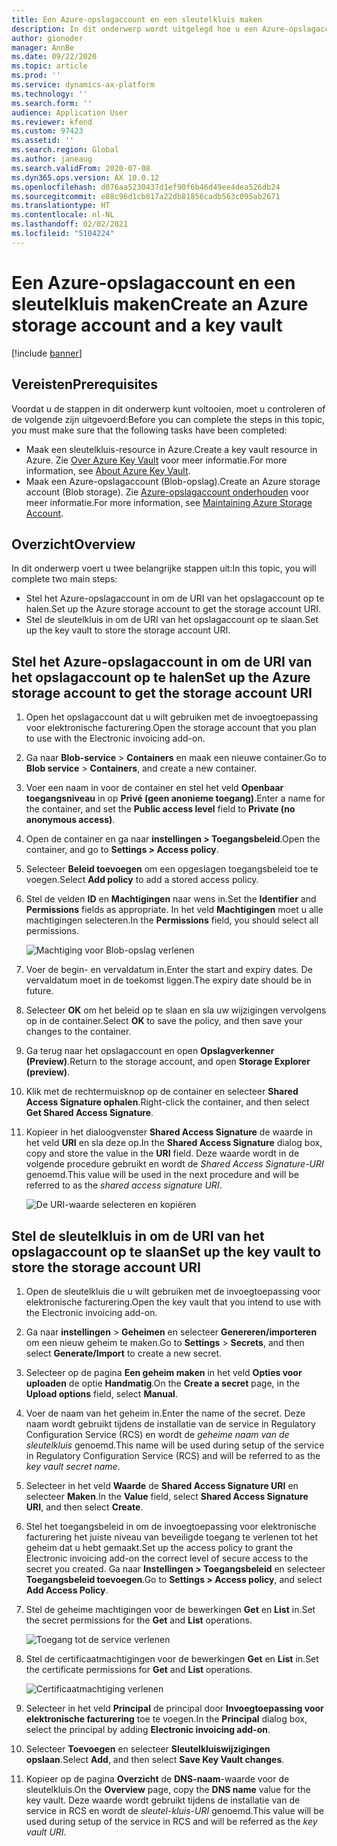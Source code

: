 ```yaml
---
title: Een Azure-opslagaccount en een sleutelkluis maken
description: In dit onderwerp wordt uitgelegd hoe u een Azure-opslagaccount en een sleutelkluis maakt.
author: gionoder
manager: AnnBe
ms.date: 09/22/2020
ms.topic: article
ms.prod: ''
ms.service: dynamics-ax-platform
ms.technology: ''
ms.search.form: ''
audience: Application User
ms.reviewer: kfend
ms.custom: 97423
ms.assetid: ''
ms.search.region: Global
ms.author: janeaug
ms.search.validFrom: 2020-07-08
ms.dyn365.ops.version: AX 10.0.12
ms.openlocfilehash: d076aa5230437d1ef90f6b46d49ee4dea526db24
ms.sourcegitcommit: e88c96d1cb817a22db81856cadb563c095ab2671
ms.translationtype: HT
ms.contentlocale: nl-NL
ms.lasthandoff: 02/02/2021
ms.locfileid: "5104224"
---
```

# <a name="create-an-azure-storage-account-and-a-key-vault"></a><span data-ttu-id="24aa4-103">Een Azure-opslagaccount en een sleutelkluis maken</span><span class="sxs-lookup"><span data-stu-id="24aa4-103">Create an Azure storage account and a key vault</span></span>

[!include [banner](../includes/banner.md)]

## <a name="prerequisites"></a><span data-ttu-id="24aa4-104">Vereisten</span><span class="sxs-lookup"><span data-stu-id="24aa4-104">Prerequisites</span></span>

<span data-ttu-id="24aa4-105">Voordat u de stappen in dit onderwerp kunt voltooien, moet u controleren of de volgende zijn uitgevoerd:</span><span class="sxs-lookup"><span data-stu-id="24aa4-105">Before you can complete the steps in this topic, you must make sure that the following tasks have been completed:</span></span>

- <span data-ttu-id="24aa4-106">Maak een sleutelkluis-resource in Azure.</span><span class="sxs-lookup"><span data-stu-id="24aa4-106">Create a key vault resource in Azure.</span></span> <span data-ttu-id="24aa4-107">Zie [Over Azure Key Vault](https://docs.microsoft.com/azure/key-vault/general/overview) voor meer informatie.</span><span class="sxs-lookup"><span data-stu-id="24aa4-107">For more information, see [About Azure Key Vault](https://docs.microsoft.com/azure/key-vault/general/overview).</span></span>
- <span data-ttu-id="24aa4-108">Maak een Azure-opslagaccount (Blob-opslag).</span><span class="sxs-lookup"><span data-stu-id="24aa4-108">Create an Azure storage account (Blob storage).</span></span> <span data-ttu-id="24aa4-109">Zie [Azure-opslagaccount onderhouden](https://docs.microsoft.com/azure/storage/blobs/) voor meer informatie.</span><span class="sxs-lookup"><span data-stu-id="24aa4-109">For more information, see [Maintaining Azure Storage Account](https://docs.microsoft.com/azure/storage/blobs/).</span></span>

## <a name="overview"></a><span data-ttu-id="24aa4-110">Overzicht</span><span class="sxs-lookup"><span data-stu-id="24aa4-110">Overview</span></span>

<span data-ttu-id="24aa4-111">In dit onderwerp voert u twee belangrijke stappen uit:</span><span class="sxs-lookup"><span data-stu-id="24aa4-111">In this topic, you will complete two main steps:</span></span>

- <span data-ttu-id="24aa4-112">Stel het Azure-opslagaccount in om de URI van het opslagaccount op te halen.</span><span class="sxs-lookup"><span data-stu-id="24aa4-112">Set up the Azure storage account to get the storage account URI.</span></span>
- <span data-ttu-id="24aa4-113">Stel de sleutelkluis in om de URI van het opslagaccount op te slaan.</span><span class="sxs-lookup"><span data-stu-id="24aa4-113">Set up the key vault to store the storage account URI.</span></span>

## <a name="set-up-the-azure-storage-account-to-get-the-storage-account-uri"></a><span data-ttu-id="24aa4-114">Stel het Azure-opslagaccount in om de URI van het opslagaccount op te halen</span><span class="sxs-lookup"><span data-stu-id="24aa4-114">Set up the Azure storage account to get the storage account URI</span></span>

1. <span data-ttu-id="24aa4-115">Open het opslagaccount dat u wilt gebruiken met de invoegtoepassing voor elektronische facturering.</span><span class="sxs-lookup"><span data-stu-id="24aa4-115">Open the storage account that you plan to use with the Electronic invoicing add-on.</span></span>
2. <span data-ttu-id="24aa4-116">Ga naar **Blob-service** \> **Containers** en maak een nieuwe container.</span><span class="sxs-lookup"><span data-stu-id="24aa4-116">Go to **Blob service** \> **Containers**, and create a new container.</span></span>
3. <span data-ttu-id="24aa4-117">Voer een naam in voor de container en stel het veld **Openbaar toegangsniveau** in op **Privé (geen anonieme toegang)**.</span><span class="sxs-lookup"><span data-stu-id="24aa4-117">Enter a name for the container, and set the **Public access level** field to **Private (no anonymous access)**.</span></span>
4. <span data-ttu-id="24aa4-118">Open de container en ga naar **instellingen \> Toegangsbeleid**.</span><span class="sxs-lookup"><span data-stu-id="24aa4-118">Open the container, and go to **Settings \> Access policy**.</span></span>
5. <span data-ttu-id="24aa4-119">Selecteer **Beleid toevoegen** om een opgeslagen toegangsbeleid toe te voegen.</span><span class="sxs-lookup"><span data-stu-id="24aa4-119">Select **Add policy** to add a stored access policy.</span></span>
6. <span data-ttu-id="24aa4-120">Stel de velden **ID** en **Machtigingen** naar wens in.</span><span class="sxs-lookup"><span data-stu-id="24aa4-120">Set the **Identifier** and **Permissions** fields as appropriate.</span></span> <span data-ttu-id="24aa4-121">In het veld **Machtigingen** moet u alle machtigingen selecteren.</span><span class="sxs-lookup"><span data-stu-id="24aa4-121">In the **Permissions** field, you should select all permissions.</span></span>

    ![Machtiging voor Blob-opslag verlenen](media/e-Invoicing-services-create-azure-resources-grant-blob-permissions.png)

7. <span data-ttu-id="24aa4-123">Voer de begin- en vervaldatum in.</span><span class="sxs-lookup"><span data-stu-id="24aa4-123">Enter the start and expiry dates.</span></span> <span data-ttu-id="24aa4-124">De vervaldatum moet in de toekomst liggen.</span><span class="sxs-lookup"><span data-stu-id="24aa4-124">The expiry date should be in future.</span></span>
8. <span data-ttu-id="24aa4-125">Selecteer **OK** om het beleid op te slaan en sla uw wijzigingen vervolgens op in de container.</span><span class="sxs-lookup"><span data-stu-id="24aa4-125">Select **OK** to save the policy, and then save your changes to the container.</span></span>
9. <span data-ttu-id="24aa4-126">Ga terug naar het opslagaccount en open **Opslagverkenner (Preview)**.</span><span class="sxs-lookup"><span data-stu-id="24aa4-126">Return to the storage account, and open **Storage Explorer (preview)**.</span></span>
10. <span data-ttu-id="24aa4-127">Klik met de rechtermuisknop op de container en selecteer **Shared Access Signature ophalen**.</span><span class="sxs-lookup"><span data-stu-id="24aa4-127">Right-click the container, and then select **Get Shared Access Signature**.</span></span>
11. <span data-ttu-id="24aa4-128">Kopieer in het dialoogvenster **Shared Access Signature** de waarde in het veld **URI** en sla deze op.</span><span class="sxs-lookup"><span data-stu-id="24aa4-128">In the **Shared Access Signature** dialog box, copy and store the value in the **URI** field.</span></span> <span data-ttu-id="24aa4-129">Deze waarde wordt in de volgende procedure gebruikt en wordt de *Shared Access Signature-URI* genoemd.</span><span class="sxs-lookup"><span data-stu-id="24aa4-129">This value will be used in the next procedure and will be referred to as the *shared access signature URI*.</span></span>

    ![De URI-waarde selecteren en kopiëren](media/e-Invoicing-services-create-azure-resources-select-and-copy-uri.png)

## <a name="set-up-the-key-vault-to-store-the-storage-account-uri"></a><span data-ttu-id="24aa4-131">Stel de sleutelkluis in om de URI van het opslagaccount op te slaan</span><span class="sxs-lookup"><span data-stu-id="24aa4-131">Set up the key vault to store the storage account URI</span></span>

1. <span data-ttu-id="24aa4-132">Open de sleutelkluis die u wilt gebruiken met de invoegtoepassing voor elektronische facturering.</span><span class="sxs-lookup"><span data-stu-id="24aa4-132">Open the key vault that you intend to use with the Electronic invoicing add-on.</span></span>
2. <span data-ttu-id="24aa4-133">Ga naar **instellingen** \> **Geheimen** en selecteer **Genereren/importeren** om een nieuw geheim te maken.</span><span class="sxs-lookup"><span data-stu-id="24aa4-133">Go to **Settings** \> **Secrets**, and then select **Generate/Import** to create a new secret.</span></span>
3. <span data-ttu-id="24aa4-134">Selecteer op de pagina **Een geheim maken** in het veld **Opties voor uploaden** de optie **Handmatig**.</span><span class="sxs-lookup"><span data-stu-id="24aa4-134">On the **Create a secret** page, in the **Upload options** field, select **Manual**.</span></span>
4. <span data-ttu-id="24aa4-135">Voer de naam van het geheim in.</span><span class="sxs-lookup"><span data-stu-id="24aa4-135">Enter the name of the secret.</span></span> <span data-ttu-id="24aa4-136">Deze naam wordt gebruikt tijdens de installatie van de service in Regulatory Configuration Service (RCS) en wordt de *geheime naam van de sleutelkluis* genoemd.</span><span class="sxs-lookup"><span data-stu-id="24aa4-136">This name will be used during setup of the service in Regulatory Configuration Service (RCS) and will be referred to as the *key vault secret name*.</span></span>
5. <span data-ttu-id="24aa4-137">Selecteer in het veld **Waarde** de **Shared Access Signature URI** en selecteer **Maken**.</span><span class="sxs-lookup"><span data-stu-id="24aa4-137">In the **Value** field, select **Shared Access Signature URI**, and then select **Create**.</span></span>
6. <span data-ttu-id="24aa4-138">Stel het toegangsbeleid in om de invoegtoepassing voor elektronische facturering het juiste niveau van beveiligde toegang te verlenen tot het geheim dat u hebt gemaakt.</span><span class="sxs-lookup"><span data-stu-id="24aa4-138">Set up the access policy to grant the Electronic invoicing add-on the correct level of secure access to the secret you created.</span></span> <span data-ttu-id="24aa4-139">Ga naar **Instellingen \> Toegangsbeleid** en selecteer **Toegangsbeleid toevoegen**.</span><span class="sxs-lookup"><span data-stu-id="24aa4-139">Go to **Settings \> Access policy**, and select **Add Access Policy**.</span></span>
7. <span data-ttu-id="24aa4-140">Stel de geheime machtigingen voor de bewerkingen **Get** en **List** in.</span><span class="sxs-lookup"><span data-stu-id="24aa4-140">Set the secret permissions for the **Get** and **List** operations.</span></span>

    ![Toegang tot de service verlenen](media/e-Invoicing-services-create-azure-resources-grant-service-access.png)

8. <span data-ttu-id="24aa4-142">Stel de certificaatmachtigingen voor de bewerkingen **Get** en **List** in.</span><span class="sxs-lookup"><span data-stu-id="24aa4-142">Set the certificate permissions for **Get** and **List** operations.</span></span>

    ![Certificaatmachtiging verlenen](media/e-Invoicing-services-create-azure-resources-grant-certificate-permission.png)

9. <span data-ttu-id="24aa4-144">Selecteer in het veld **Principal** de principal door **Invoegtoepassing voor elektronische facturering** toe te voegen.</span><span class="sxs-lookup"><span data-stu-id="24aa4-144">In the **Principal** dialog box, select the principal by adding **Electronic invoicing add-on**.</span></span>
10. <span data-ttu-id="24aa4-145">Selecteer **Toevoegen** en selecteer **Sleutelkluiswijzigingen opslaan**.</span><span class="sxs-lookup"><span data-stu-id="24aa4-145">Select **Add**, and then select **Save Key Vault changes**.</span></span>
11. <span data-ttu-id="24aa4-146">Kopieer op de pagina **Overzicht** de **DNS-naam**-waarde voor de sleutelkluis.</span><span class="sxs-lookup"><span data-stu-id="24aa4-146">On the **Overview** page, copy the **DNS name** value for the key vault.</span></span> <span data-ttu-id="24aa4-147">Deze waarde wordt gebruikt tijdens de installatie van de service in RCS en wordt de *sleutel-kluis-URI* genoemd.</span><span class="sxs-lookup"><span data-stu-id="24aa4-147">This value will be used during setup of the service in RCS and will be referred as the *key vault URI*.</span></span>
